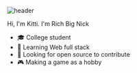 ![header](https://capsule-render.vercel.app/api?type=rounded&color=gradient&height=300&section=header&text=%20KittizZ%20&fontSize=80&textBg=true&animation=fadeIn)

Hi, I'm Kitti. I'm Rich Big Nick 

- :mortar_board: College student
- 🌱 Learning Web full stack
- 🤔 Looking for open source to contribute
- :video_game: Making a game as a hobby

